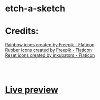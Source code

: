 # etch-a-sketch
<h1>Credits:</h1>
<a href="https://www.flaticon.com/free-icons/rainbow" title="rainbow icons">Rainbow icons created by Freepik - Flaticon</a><br>
<a href="https://www.flaticon.com/free-icons/rubber" title="rubber icons">Rubber icons created by Freepik - Flaticon</a><br>
<a href="https://www.flaticon.com/free-icons/reset" title="reset icons">Reset icons created by inkubators - Flaticon</a><br>

<br><br>
<a href="https://celinerch.github.io./etch-a-sketch/index.html"><h1>Live preview<h1></a><br>
